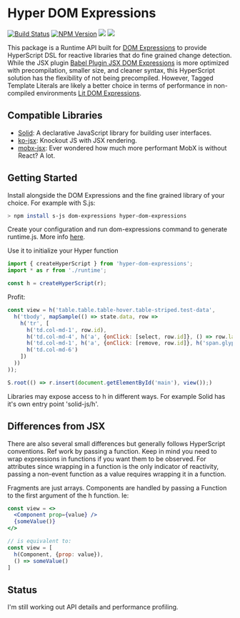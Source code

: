 # Hyper DOM Expressions

[![Build Status](https://github.com/ryansolid/dom-expressions/workflows/DOMExpressions%20CI/badge.svg)](https://github.com/ryansolid/dom-expressions/actions/workflows/main-ci.yml)
[![NPM Version](https://img.shields.io/npm/v/hyper-dom-expressions.svg?style=flat)](https://www.npmjs.com/package/hyper-dom-expressions)
![](https://img.shields.io/bundlephobia/minzip/hyper-dom-expressions.svg?style=flat)
![](https://img.shields.io/npm/dt/hyper-dom-expressions.svg?style=flat)

This package is a Runtime API built for [DOM Expressions](https://github.com/ryansolid/dom-expressions) to provide HyperScript DSL for reactive libraries that do fine grained change detection. While the JSX plugin [Babel Plugin JSX DOM Expressions](https://github.com/ryansolid/dom-expressions/blob/main/packages/babel-plugin-jsx-dom-expressions) is more optimized with precompilation, smaller size, and cleaner syntax, this HyperScript solution has the flexibility of not being precompiled. However, Tagged Template Literals are likely a better choice in terms of performance in non-compiled environments [Lit DOM Expressions](https://github.com/ryansolid/dom-expressions/blob/main/packages/lit-dom-expressions).

## Compatible Libraries
* [Solid](https://github.com/ryansolid/solid): A declarative JavaScript library for building user interfaces.
* [ko-jsx](https://github.com/ryansolid/ko-jsx): Knockout JS with JSX rendering.
* [mobx-jsx](https://github.com/ryansolid/mobx-jsx): Ever wondered how much more performant MobX is without React? A lot.

## Getting Started

Install alongside the DOM Expressions and the fine grained library of your choice. For example with S.js:

```sh
> npm install s-js dom-expressions hyper-dom-expressions
```
Create your configuration and run dom-expressions command to generate runtime.js. More info [here](https://github.com/ryansolid/dom-expressions).

Use it to initialize your Hyper function
```js
import { createHyperScript } from 'hyper-dom-expressions';
import * as r from './runtime';

const h = createHyperScript(r);
```

Profit:
```js
const view = h('table.table.table-hover.table-striped.test-data',
  h('tbody', mapSample(() => state.data, row =>
    h('tr', [
      h('td.col-md-1', row.id),
      h('td.col-md-4', h('a', {onClick: [select, row.id]}, () => row.label)),
      h('td.col-md-1', h('a', {onClick: [remove, row.id]}, h('span.glyphicon.glyphicon-remove'))),
      h('td.col-md-6')
    ])
  ))
));

S.root(() => r.insert(document.getElementById('main'), view());)
```

Libraries may expose access to h in different ways. For example Solid has it's own entry point 'solid-js/h'.

## Differences from JSX

There are also several small differences but generally follows HyperScript conventions. Ref work by passing a function. Keep in mind you need to wrap expressions in functions if you want them to be observed. For attributes since wrapping in a function is the only indicator of reactivity, passing a non-event function as a value requires wrapping it in a function.

Fragments are just arrays. Components are handled by passing a Function to the first argument of the h function. Ie:
```jsx
const view = <>
  <Component prop={value} />
  {someValue()}
</>

// is equivalent to:
const view = [
  h(Component, {prop: value}),
  () => someValue()
]
```

## Status

I'm still working out API details and performance profiling.